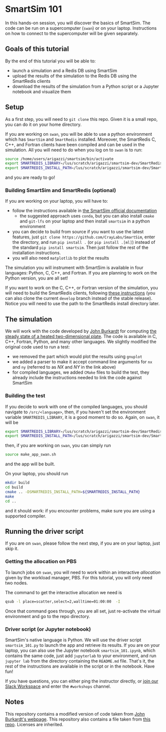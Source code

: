 # SmartSim 101

In this hands-on session, you will discover the basics of SmartSim. The code can be run on a supercomputer (`swan`) or on your laptop. Instructions on how to connect to the supercomputer will be given separately.

## Goals of this tutorial
By the end of this tutorial you will be able to:
- launch a simulation and a Redis DB using SmartSim
- upload the results of the simulation to the Redis DB using the SmartRedis clients
- download the results of the simulation from a Python script or a Jupyter notebook and visualize them

## Setup
As a first step, you will need to `git clone` this repo. Given it is a small repo, you can do it on your home directory.

If you are working on `swan`, you will be able to use a python environment which has `SmartSim` and `SmartRedis` installed. Moreover, the SmartRedis C, C++, and Fortran clients have been compiled and can be used in the simulation. All you will need to do when you log on to `swan` is to run:

```bash
source /home/users/arigazzi/smartsim/bin/activate
export SMARTREDIS_LIBRARY=/lus/scratch/arigazzi/smartsim-dev/SmartRedis/install
export SMARTREDIS_INSTALL_PATH=/lus/scratch/arigazzi/smartsim-dev/SmartRedis/install
```
and you are ready to go!

### Building SmartSim and SmartRedis (optional)

If you are working on your laptop, you will have to:
- follow the instructions available in [the SmartSim official documentation](https://craylabs.org)
    - the suggested approach uses `conda`, but you can also install `cmake` and `git-lfs` on your laptop and then install `smartsim` in a python environment
- you can decide to build from source if you want to use the latest features, just `git clone https://github.com/CrayLabs/SmartSim`, enter the directory, and run `pip install .` (or `pip install .[ml]`) instead of the standard `pip install smartsim`. Then just follow the rest of the installation instructions.
- you will also need `matplotlib` to plot the results

The simulation you will instrument with SmartSim is available in four languages: Python, C, C++, and Fortran. If you are planning to work on the Python version, you are all set!

If you want to work on the C, C++, or Fortran version of the simulation, you will need to build the SmartRedis clients, following [these instructions](https://www.craylabs.org/docs/installation.html#build-smartredis-library-c-c-fortran) (you can also clone the current `develop` branch instead of the stable release).
Notice you will need to use the path to the SmartRedis install directory later.

## The simulation

We will work with the code developed by [John Burkardt](https://people.sc.fsu.edu/~jburkardt/) for computing [the steady state of a heated two-dimensional plate](https://people.sc.fsu.edu/~jburkardt/f_src/fd2d_heat_steady/fd2d_heat_steady.html). The code is available in C, C++, Fortran, Python, and many other languages. We slightly modified the original code used to run a test:
- we removed the part which would plot the results using `gnuplot`
- we added a parser to make it accept command line arguments for `nx` and `ny` (referred to as $NX$ and $NY$ in the link above)
- for compiled languages, we added `CMake` files to build the test, they already include the instructions needed to link the code against SmartSim


### Building the test

If you decide to work with one of the compiled languages, you should navigate to `/src/<language>`, then, if you haven't set the environment variable `SMARTREDIS_LIBRARY`, it is a good moment to do so. Again, on `swan`, it will be

```bash
export SMARTREDIS_LIBRARY=/lus/scratch/arigazzi/smartsim-dev/SmartRedis/install
export SMARTREDIS_INSTALL_PATH=/lus/scratch/arigazzi/smartsim-dev/SmartRedis/install
```

then, if you are working on `swan`, you can simply run

```bash
source make_app_swan.sh
```

and the app will be built.

On your laptop, you should run

```bash
mkdir build
cd build
cmake .. -DSMARTREDIS_INSTALL_PATH=${SMARTREDIS_INSTALL_PATH}
make
cd ..
```

and it should work: if you encounter problems, make sure you are using a supported compiler.


## Running the driver script

If you are on `swan`, please follow the next step, if you are on your laptop, just skip it.

### Getting the allocation on PBS
To launch jobs on `swan`, you will need to work within an interactive *allocation* given by the workload manager, PBS. For this tutorial, you will only need two nodes.

The command to get the interactive allocation we need is

```bash
qsub -l place=scatter,select=2,walltime=01:00:00  -I
```

Once that command goes through, you are all set, just re-activate the virtual environment and go to the repo directory.

### Driver script (or Jupyter notebook)

SmartSim's native language is Python. We will use the driver script `smartsim_101.py` to launch the app and retrieve its results. If you are on your laptop, you can also use the Jupyter notebook `smartsim_101.ipynb`, which contains the same code, just add `jupyterlab` to your environment, and run `jupyter lab` from the directory containing the `README.md` file. That's it, the rest of the instructions are available in the script or in the notebook. Have fun!

If you have questions, you can either ping the instructor directly, or [join our Slack Workspace](https://join.slack.com/t/craylabs/shared_invite/zt-nw3ag5z5-5PS4tIXBfufu1bIvvr71UA) and enter the `#workshops` channel.

## Notes
This repository contains a modified version of code taken from [John Burkardt's webpage](https://people.sc.fsu.edu/~jburkardt/). This repository also contains a file taken from [this repo](https://github.com/haniibrahim/f90getopt). Licenses are inherited.
